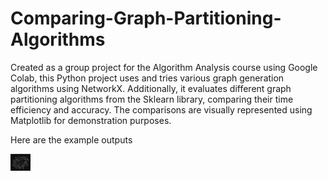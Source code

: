 # Comparing-Graph-Partitioning-Algorithms
Created as a group project for the Algorithm Analysis course using Google Colab, this Python project uses and tries various graph generation algorithms using NetworkX. Additionally, it evaluates different graph partitioning algorithms from the Sklearn library, comparing their time efficiency and accuracy. The comparisons are visually represented using Matplotlib for demonstration purposes.

Here are the example outputs 

<img src="https://github.com/AhadAydin/Comparing-Graph-Partitioning-Algorithms/blob/main/gp-images/gp0.png?raw=true" width = 32 />
